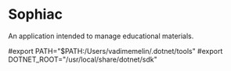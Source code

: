 # Sophiac
 An application intended to manage educational materials.

#export PATH="$PATH:/Users/vadimemelin/.dotnet/tools"
#export DOTNET_ROOT="/usr/local/share/dotnet/sdk"